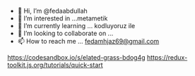 - 👋 Hi, I’m @fedaabdullah
- 👀 I’m interested in ...metametik
- 🌱 I’m currently learning ... kodluyoruz ile
- 💞️ I’m looking to collaborate on ...
- 📫 How to reach me ...
fedamhjaz69@gmail.com

https://codesandbox.io/s/elated-grass-bdog4g
https://redux-toolkit.js.org/tutorials/quick-start

